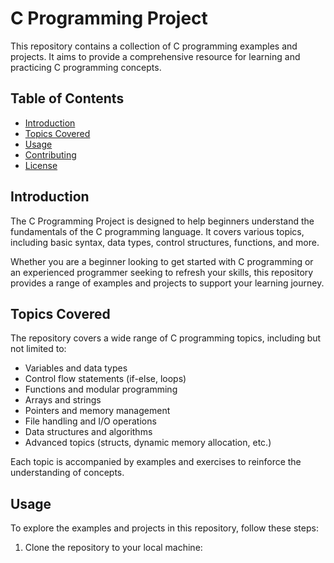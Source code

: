 # C Programming Project

This repository contains a collection of C programming examples and projects. It aims to provide a comprehensive resource for learning and practicing C programming concepts.

## Table of Contents

- [Introduction](#introduction)
- [Topics Covered](#topics-covered)
- [Usage](#usage)
- [Contributing](#contributing)
- [License](#license)

## Introduction

The C Programming Project is designed to help beginners understand the fundamentals of the C programming language. It covers various topics, including basic syntax, data types, control structures, functions, and more.

Whether you are a beginner looking to get started with C programming or an experienced programmer seeking to refresh your skills, this repository provides a range of examples and projects to support your learning journey.

## Topics Covered

The repository covers a wide range of C programming topics, including but not limited to:

- Variables and data types
- Control flow statements (if-else, loops)
- Functions and modular programming
- Arrays and strings
- Pointers and memory management
- File handling and I/O operations
- Data structures and algorithms
- Advanced topics (structs, dynamic memory allocation, etc.)

Each topic is accompanied by examples and exercises to reinforce the understanding of concepts.

## Usage

To explore the examples and projects in this repository, follow these steps:

1. Clone the repository to your local machine:


